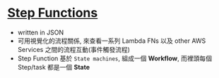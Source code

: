 
# [Step Functions](https://docs.aws.amazon.com/step-functions/latest/dg/welcome.html)

- written in JSON
- 可用視覺化的流程關係, 來查看一系列 Lambda FNs 以及 other AWS Services 之間的流程互動(事件觸發流程)
- Step Function 基於 `State machines`, 組成一個 **Workflow**, 而裡頭每個 Step/task 都是一個 **State**
